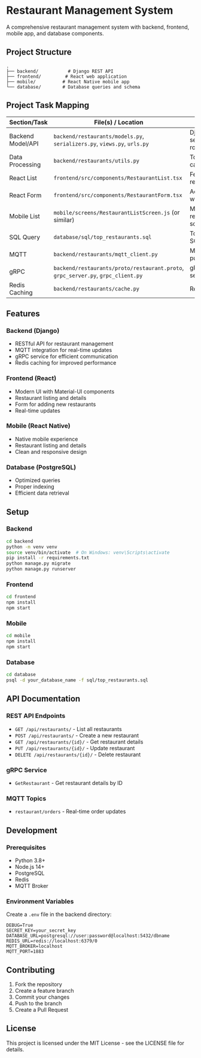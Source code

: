 # Restaurant Management System

A comprehensive restaurant management system with backend, frontend, mobile app, and database components.

## Project Structure

```
.
├── backend/           # Django REST API
├── frontend/         # React web application
├── mobile/          # React Native mobile app
└── database/        # Database queries and schema
```

## Project Task Mapping

| Section/Task         | File(s) / Location                                      | Description                                      |
|----------------------|---------------------------------------------------------|--------------------------------------------------|
| Backend Model/API    | `backend/restaurants/models.py`, `serializers.py`, `views.py`, `urls.py` | Django model, serializer, API, and routing       |
| Data Processing      | `backend/restaurants/utils.py`                          | Total revenue calculation function               |
| React List           | `frontend/src/components/RestaurantList.tsx`            | Fetch and display restaurants                    |
| React Form           | `frontend/src/components/RestaurantForm.tsx`            | Add restaurant form with validation              |
| Mobile List          | `mobile/screens/RestaurantListScreen.js` (or similar)   | Mobile app restaurant list screen                |
| SQL Query            | `database/sql/top_restaurants.sql`                      | Top 5 restaurants SQL query                      |
| MQTT                 | `backend/restaurants/mqtt_client.py`                    | MQTT publisher/subscriber                        |
| gRPC                 | `backend/restaurants/proto/restaurant.proto`, `grpc_server.py`, `grpc_client.py` | gRPC service, server, and client                 |
| Redis Caching        | `backend/restaurants/cache.py`                          | Redis caching logic                              |

## Features

### Backend (Django)
- RESTful API for restaurant management
- MQTT integration for real-time updates
- gRPC service for efficient communication
- Redis caching for improved performance

### Frontend (React)
- Modern UI with Material-UI components
- Restaurant listing and details
- Form for adding new restaurants
- Real-time updates

### Mobile (React Native)
- Native mobile experience
- Restaurant listing and details
- Clean and responsive design

### Database (PostgreSQL)
- Optimized queries
- Proper indexing
- Efficient data retrieval

## Setup

### Backend
```bash
cd backend
python -m venv venv
source venv/bin/activate  # On Windows: venv\Scripts\activate
pip install -r requirements.txt
python manage.py migrate
python manage.py runserver
```

### Frontend
```bash
cd frontend
npm install
npm start
```

### Mobile
```bash
cd mobile
npm install
npm start
```

### Database
```bash
cd database
psql -d your_database_name -f sql/top_restaurants.sql
```

## API Documentation

### REST API Endpoints
- `GET /api/restaurants/` - List all restaurants
- `POST /api/restaurants/` - Create a new restaurant
- `GET /api/restaurants/{id}/` - Get restaurant details
- `PUT /api/restaurants/{id}/` - Update restaurant
- `DELETE /api/restaurants/{id}/` - Delete restaurant

### gRPC Service
- `GetRestaurant` - Get restaurant details by ID

### MQTT Topics
- `restaurant/orders` - Real-time order updates

## Development

### Prerequisites
- Python 3.8+
- Node.js 14+
- PostgreSQL
- Redis
- MQTT Broker

### Environment Variables
Create a `.env` file in the backend directory:
```
DEBUG=True
SECRET_KEY=your_secret_key
DATABASE_URL=postgresql://user:password@localhost:5432/dbname
REDIS_URL=redis://localhost:6379/0
MQTT_BROKER=localhost
MQTT_PORT=1883
```

## Contributing

1. Fork the repository
2. Create a feature branch
3. Commit your changes
4. Push to the branch
5. Create a Pull Request

## License

This project is licensed under the MIT License - see the LICENSE file for details. 